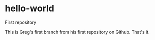# hello-world
First repository

This is Greg's first branch from his first repository on Github.  That's it.
